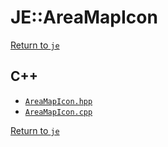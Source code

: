 # JE::AreaMapIcon

[Return to `je`](/docs/je.md)

## C++

- [`AreaMapIcon.hpp`](/src/je/AreaMapIcon.hpp)
- [`AreaMapIcon.cpp`](/src/je/AreaMapIcon.cpp)

[Return to `je`](/docs/je.md)